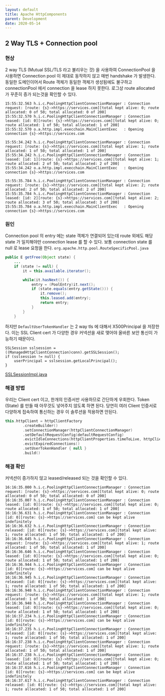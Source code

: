 ```yaml
---
layout: default
title: Apache HttpComponents
parent: Development
date: 2020-05-14
---
```


## 2 Way TLS + Connection pool

### 현상

2 way TLS (Mutual SSL/TLS 라고 불리우는 것) 을 사용하여 ConnectionPool 을 사용하면 Connection pool 이 제대로 동작하지 않고 매번 handshake 가 발생한다. 
동일한 도메인이어서 Route 객체가 동일한 객체가 생성됨에도 불구하고 connectionPool 에서 connection 을 lease 하지 못한다.
로그상 route allocated 가 꾸준히 증가 되는것을 확인할 수 있다.

```log
15:55:32.563 h.i.c.PoolingHttpClientConnectionManager : Connection request: [route: {s}->https://services.com][total kept alive: 0; route allocated: 0 of 50; total allocated: 0 of 200]
15:55:32.570 h.i.c.PoolingHttpClientConnectionManager : Connection leased: [id: 0][route: {s}->https://services.com][total kept alive: 0; route allocated: 1 of 50; total allocated: 1 of 200]
15:55:32.570 o.a.http.impl.execchain.MainClientExec   : Opening connection {s}->https://services.com

15:55:34.242 h.i.c.PoolingHttpClientConnectionManager : Connection request: [route: {s}->https://services.com][total kept alive: 1; route allocated: 1 of 50; total allocated: 1 of 200]
15:55:34.242 h.i.c.PoolingHttpClientConnectionManager : Connection leased: [id: 1][route: {s}->https://services.com][total kept alive: 1; route allocated: 2 of 50; total allocated: 2 of 200]
15:55:34.242 o.a.http.impl.execchain.MainClientExec   : Opening connection {s}->https://services.com

15:55:35.784 h.i.c.PoolingHttpClientConnectionManager : Connection request: [route: {s}->https://services.com][total kept alive: 2; route allocated: 2 of 50; total allocated: 2 of 200]
15:55:35.784 h.i.c.PoolingHttpClientConnectionManager : Connection leased: [id: 2][route: {s}->https://services.com][total kept alive: 2; route allocated: 3 of 50; total allocated: 3 of 200]
15:55:35.784 o.a.http.impl.execchain.MainClientExec   : Opening connection {s}->https://services.com
```

### 원인

Connection pool 의 entry 에는 state 객체가 연결되어 있는데 route 외에도 해당 state 가 일치해야만 connection lease 를 할 수 있다. 보통 connection state 를 null 로 lease 요청을 한다. `org.apache.http.pool.RouteSpecificPool.java`

```java
public E getFree(Object state) {
	...
    if (state != null) {
        it = this.available.iterator();

        while(it.hasNext()) {
            entry = (PoolEntry)it.next();
            if (state.equals(entry.getState())) {
                it.remove();
                this.leased.add(entry);
                return entry;
            }
        }
    }
```

하지만 `DefaultUserTokenHandler` 는 2 way tls 에 대해서 X500Principal 을 저장한다. 이는 SSL Client cert 가 다양한 경우 커넥션을 새로 맺어야 올바른 보안 통신이 가능하기 때문이다.

```
SSLSession sslsession = ((ManagedHttpClientConnection)conn).getSSLSession();
if (sslsession != null) {
    userPrincipal = sslsession.getLocalPrincipal();
}
```

[SSLSessionImpl.java](https://github.com/JetBrains/jdk8u_jdk/blob/master/src/share/classes/sun/security/ssl/SSLSessionImpl.java#L582)


### 해결 방법

우리는 Client cert 이고, 한개의 인증서만 사용하므로 간단하게 우회한다. Token (State) 를 만들 때 아무것도 넣어주지 않도록 하면 된다.
당연히 여러 Client 인증서로 다양하게 접속하여 통신하는 경우 이 솔루션을 적용하면 안된다.

```kotlin
this.httpClient = httpClientFactory
        .createBuilder()
        .setConnectionManager(httpClientConnectionManager)
        .setDefaultRequestConfig(defaultRequestConfig)
        .evictIdleConnections(httpClientProperties.timeToLive, httpClientProperties.timeToLiveUnit)
        .evictExpiredConnections()
        .setUserTokenHandler { null }
        .build()
```

### 해결 확인

커넥션이 증가하지 않고 leased/released 되는 것을 확인할 수 있다.

```
16:16:35.000 h.i.c.PoolingHttpClientConnectionManager : Connection request: [route: {s}->https://services.com][total kept alive: 0; route allocated: 0 of 50; total allocated: 0 of 200]
16:16:35.007 h.i.c.PoolingHttpClientConnectionManager : Connection leased: [id: 0][route: {s}->https://services.com][total kept alive: 0; route allocated: 1 of 50; total allocated: 1 of 200]
16:16:36.631 h.i.c.PoolingHttpClientConnectionManager : Connection [id: 0][route: {s}->https://services.com] can be kept alive indefinitely
16:16:36.632 h.i.c.PoolingHttpClientConnectionManager : Connection released: [id: 0][route: {s}->https://services.com][total kept alive: 1; route allocated: 1 of 50; total allocated: 1 of 200]
16:16:36.645 h.i.c.PoolingHttpClientConnectionManager : Connection request: [route: {s}->https://services.com][total kept alive: 1; route allocated: 1 of 50; total allocated: 1 of 200]
16:16:36.646 h.i.c.PoolingHttpClientConnectionManager : Connection leased: [id: 0][route: {s}->https://services.com][total kept alive: 0; route allocated: 1 of 50; total allocated: 1 of 200]
16:16:36.944 h.i.c.PoolingHttpClientConnectionManager : Connection [id: 0][route: {s}->https://services.com] can be kept alive indefinitely
16:16:36.945 h.i.c.PoolingHttpClientConnectionManager : Connection released: [id: 0][route: {s}->https://services.com][total kept alive: 1; route allocated: 1 of 50; total allocated: 1 of 200]
16:16:36.948 h.i.c.PoolingHttpClientConnectionManager : Connection request: [route: {s}->https://services.com][total kept alive: 1; route allocated: 1 of 50; total allocated: 1 of 200]
16:16:36.948 h.i.c.PoolingHttpClientConnectionManager : Connection leased: [id: 0][route: {s}->https://services.com][total kept alive: 0; route allocated: 1 of 50; total allocated: 1 of 200]
16:16:37.234 h.i.c.PoolingHttpClientConnectionManager : Connection [id: 0][route: {s}->https://services.com] can be kept alive indefinitely
16:16:37.235 h.i.c.PoolingHttpClientConnectionManager : Connection released: [id: 0][route: {s}->https://services.com][total kept alive: 1; route allocated: 1 of 50; total allocated: 1 of 200]
16:16:37.238 h.i.c.PoolingHttpClientConnectionManager : Connection request: [route: {s}->https://services.com][total kept alive: 1; route allocated: 1 of 50; total allocated: 1 of 200]
16:16:37.238 h.i.c.PoolingHttpClientConnectionManager : Connection leased: [id: 0][route: {s}->https://services.com][total kept alive: 0; route allocated: 1 of 50; total allocated: 1 of 200]
16:16:37.616 h.i.c.PoolingHttpClientConnectionManager : Connection [id: 0][route: {s}->https://services.com] can be kept alive indefinitely
16:16:37.617 h.i.c.PoolingHttpClientConnectionManager : Connection released: [id: 0][route: {s}->https://services.com][total kept alive: 1; route allocated: 1 of 50; total allocated: 1 of 200]
```
